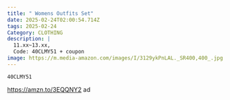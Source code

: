 ```yaml
---
title: " Womens Outfits Set"
date: 2025-02-24T02:00:54.714Z
tags: 2025-02-24
Category: CLOTHING
description: |
  11.xx~13.xx,
  Code: 40CLMY51 + coupon
image: https://m.media-amazon.com/images/I/3129ykPnLAL._SR400,400_.jpg
---
```

<pre class="language-javascript"><code

class="language-javascript">40CLMY51</code></pre>

https://amzn.to/3EQQNY2   ad